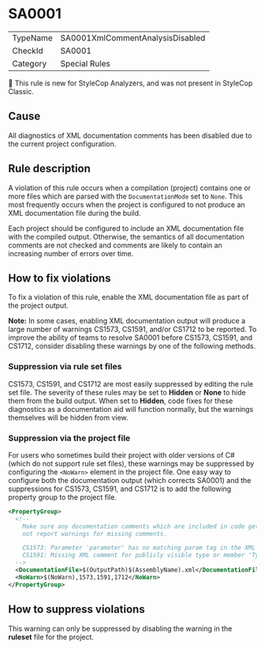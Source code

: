 ﻿# SA0001

<table>
<tr>
  <td>TypeName</td>
  <td>SA0001XmlCommentAnalysisDisabled</td>
</tr>
<tr>
  <td>CheckId</td>
  <td>SA0001</td>
</tr>
<tr>
  <td>Category</td>
  <td>Special Rules</td>
</tr>
</table>

:memo: This rule is new for StyleCop Analyzers, and was not present in StyleCop Classic.

## Cause

All diagnostics of XML documentation comments has been disabled due to the current project configuration.

## Rule description

A violation of this rule occurs when a compilation (project) contains one or more files which are parsed with the
`DocumentationMode` set to `None`. This most frequently occurs when the project is configured to not produce an
XML documentation file during the build.

Each project should be configured to include an XML documentation file with the compiled output. Otherwise, the
semantics of all documentation comments are not checked and comments are likely to contain an increasing number of
errors over time.

## How to fix violations

To fix a violation of this rule, enable the XML documentation file as part of the project output.

**Note:** In some cases, enabling XML documentation output will produce a large number of warnings CS1573, CS1591,
and/or CS1712 to be reported. To improve the ability of teams to resolve SA0001 before CS1573, CS1591, and CS1712,
consider disabling these warnings by one of the following methods.

### Suppression via rule set files

CS1573, CS1591, and CS1712 are most easily suppressed by editing the rule set file. The severity of these rules may be
set to **Hidden** or **None** to hide them from the build output. When set to **Hidden**, code fixes for these
diagnostics as a documentation aid will function normally, but the warnings themselves will be hidden from view.

### Suppression via the project file

For users who sometimes build their project with older versions of C# (which do not support rule set files), these
warnings may be suppressed by configuring the `<NoWarn>` element in the project file. One easy way to configure both
the documentation output (which corrects SA0001) and the suppressions for CS1573, CS1591, and CS1712 is to add the
following property group to the project file.

```xml
<PropertyGroup>
  <!--
    Make sure any documentation comments which are included in code get checked for syntax during the build, but do
    not report warnings for missing comments.

    CS1573: Parameter 'parameter' has no matching param tag in the XML comment for 'parameter' (but other parameters do)
    CS1591: Missing XML comment for publicly visible type or member 'Type_or_Member'
  -->
  <DocumentationFile>$(OutputPath)$(AssemblyName).xml</DocumentationFile>
  <NoWarn>$(NoWarn),1573,1591,1712</NoWarn>
</PropertyGroup>
```

## How to suppress violations

This warning can only be suppressed by disabling the warning in the **ruleset** file for the project.
